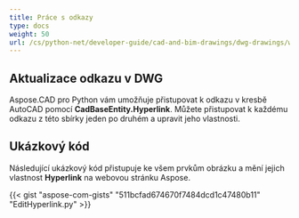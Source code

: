 ```yaml
---
title: Práce s odkazy
type: docs
weight: 50
url: /cs/python-net/developer-guide/cad-and-bim-drawings/dwg-drawings/working-with-hyperlinks/
---
```


## **Aktualizace odkazu v DWG**

Aspose.CAD pro Python vám umožňuje přistupovat k odkazu v kresbě AutoCAD pomocí **CadBaseEntity.Hyperlink**. Můžete přistupovat k každému odkazu z této sbírky jeden po druhém a upravit jeho vlastnosti.

## Ukázkový kód

Následující ukázkový kód přistupuje ke všem prvkům obrázku a mění jejich vlastnost **Hyperlink** na webovou stránku Aspose.

{{< gist "aspose-com-gists" "511bcfad674670f7484dcd1c47480b11" "EditHyperlink.py" >}}
